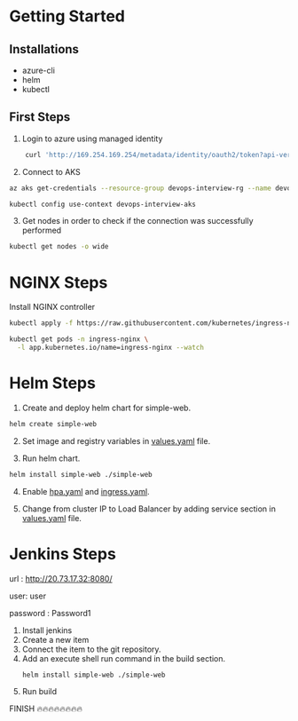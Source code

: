 # Getting Started

## Installations
- azure-cli
- helm
- kubectl

## First Steps
1. Login to azure using managed identity
```bash
    curl 'http://169.254.169.254/metadata/identity/oauth2/token?api-version=2018-02-01&resource=https://management.azure.com/' -H Metadata:true   
```
2. Connect to AKS
```bash
az aks get-credentials --resource-group devops-interview-rg --name devops-interview-aks

kubectl config use-context devops-interview-aks
```

3. Get nodes in order to check if the connection was successfully performed
```bash
kubectl get nodes -o wide
```


# NGINX Steps
Install NGINX controller 
```bash
kubectl apply -f https://raw.githubusercontent.com/kubernetes/ingress-nginx/controller-v0.45.0/deploy/static/provider/cloud/deploy.yaml

kubectl get pods -n ingress-nginx \
  -l app.kubernetes.io/name=ingress-nginx --watch

``` 
# Helm Steps
1. Create and deploy helm chart for simple-web.

```bash
helm create simple-web
```

2. Set image and registry variables in [values.yaml](/simple-web/values.yaml) file.

3. Run helm chart.
```bash
helm install simple-web ./simple-web
```

4. Enable [hpa.yaml](simple-web/templates/hpa.yaml) and [ingress.yaml](simple-web/templates/ingress.yaml).
   
5. Change from cluster IP to Load Balancer by adding service section in [values.yaml](/simple-web/values.yaml) file.
   
# Jenkins Steps
url : http://20.73.17.32:8080/

user: user

password : Password1
1. Install jenkins 
2. Create a new item 
3. Connect the item to the git repository.
4. Add an execute shell run command in the build section.
   ```
   helm install simple-web ./simple-web
   ```
5. Run build 


FINISH
🔥🔥🔥🔥🔥🔥🔥🔥